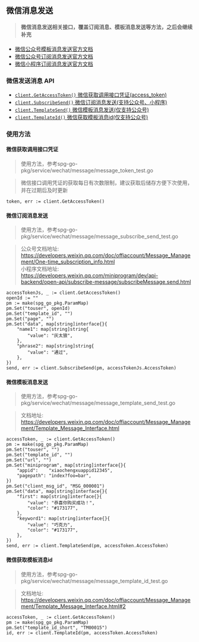 ## 微信消息发送

>#### 微信消息发送相关接口，覆盖订阅消息、模板消息发送等方法，之后会继续补充

- [微信公众号模板消息发送官方文档](https://developers.weixin.qq.com/doc/offiaccount/Message_Management/Template_Message_Interface.html)
- [微信公众号订阅消息发送官方文档](https://developers.weixin.qq.com/doc/offiaccount/Message_Management/One-time_subscription_info.html)
- [微信小程序订阅消息发送官方文档](https://developers.weixin.qq.com/miniprogram/dev/api-backend/open-api/subscribe-message/subscribeMessage.send.html)

### 微信发送消息 API

* [`client.GetAccessToken()` 微信获取调用接口凭证(access_token)](#微信获取调用接口凭证)
* [`client.SubscribeSend()`  微信订阅消息发送(支持公众号、小程序)](#微信订阅消息发送)
* [`client.TemplateSend()`   微信模板消息发送(仅支持公众号)](#微信模板消息发送)
* [`client.TemplateId()`     微信获取模板消息id(仅支持公众号)](#微信获取模板消息id)

### 使用方法

#### 微信获取调用接口凭证

>使用方法，参考spg-go-pkg/service/wechat/message/message_token_test.go

>微信接口调用凭证的获取每日有次数限制，建议获取后储存方便下次使用，并在过期后及时更新 

````
token, err := client.GetAccessToken()
````

#### 微信订阅消息发送

>使用方法，参考spg-go-pkg/service/wechat/message/message_subscribe_send_test.go

>公众号文档地址: https://developers.weixin.qq.com/doc/offiaccount/Message_Management/One-time_subscription_info.html  
>小程序文档地址: https://developers.weixin.qq.com/miniprogram/dev/api-backend/open-api/subscribe-message/subscribeMessage.send.html  

````
accessTokenJs, _ := client.GetAccessToken()
openId := ""
pm := make(spg_go_pkg.ParamMap)
pm.Set("touser", openId)
pm.Set("template_id", "")
pm.Set("page", "")
pm.Set("data", map[string]interface{}{
	"name1": map[string]string{
		"value": "灰太狼",
	},
	"phrase2": map[string]string{
		"value": "通过",
	},
})
send, err := client.SubscribeSend(pm, accessTokenJs.AccessToken)
````

#### 微信模板消息发送

>使用方法，参考spg-go-pkg/service/wechat/message/message_template_send_test.go

>文档地址: https://developers.weixin.qq.com/doc/offiaccount/Message_Management/Template_Message_Interface.html

````
accessToken, _ := client.GetAccessToken()
pm := make(spg_go_pkg.ParamMap)
pm.Set("touser", "")
pm.Set("template_id", "")
pm.Set("url", "")
pm.Set("miniprogram", map[string]interface{}{
	"appid":    "xiaochengxuappid12345",
	"pagepath": "index?foo=bar",
})
pm.Set("client_msg_id", "MSG_000001")
pm.Set("data", map[string]interface{}{
	"first": map[string]interface{}{
		"value": "恭喜你购买成功！",
		"color": "#173177",
	},
	"keyword1": map[string]interface{}{
		"value": "巧克力",
		"color": "#173177",
	},
})
send, err := client.TemplateSend(pm, accessToken.AccessToken)
````

#### 微信获取模板消息id

>使用方法，参考spg-go-pkg/service/wechat/message/message_template_id_test.go

>文档地址: https://developers.weixin.qq.com/doc/offiaccount/Message_Management/Template_Message_Interface.html#2

````
accessToken, _ := client.GetAccessToken()
pm := make(spg_go_pkg.ParamMap)
pm.Set("template_id_short", "TM00015")
id, err := client.TemplateId(pm, accessToken.AccessToken)
````